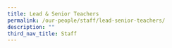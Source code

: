 ```yaml
---
title: Lead & Senior Teachers
permalink: /our-people/staff/lead-senior-teachers/
description: ""
third_nav_title: Staff
---
```

